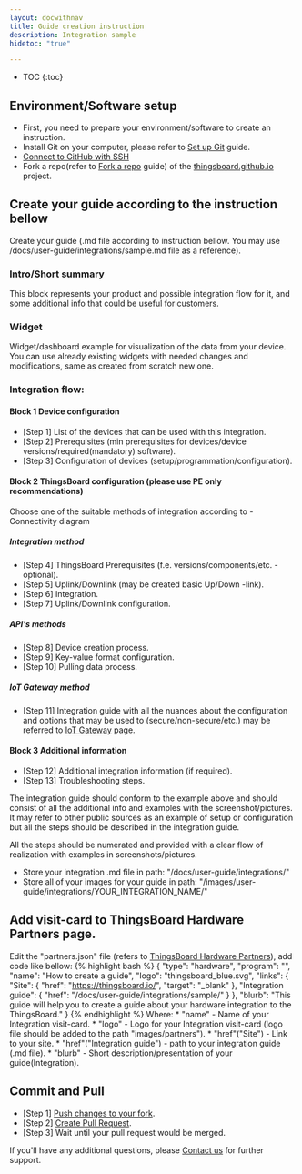 ```yaml
---
layout: docwithnav
title: Guide creation instruction
description: Integration sample
hidetoc: "true"

---
```


* TOC 
{:toc}

## Environment/Software setup

* First, you need to prepare your environment/software to create an instruction.
* Install Git on your computer, please refer to [Set up Git](https://docs.github.com/en/github/getting-started-with-github/set-up-git) guide.
* [Connect to GitHub with SSH](https://docs.github.com/en/github/authenticating-to-github/connecting-to-github-with-ssh)
* Fork a repo(refer to [Fork a repo](https://docs.github.com/en/github/getting-started-with-github/fork-a-repo) guide) of the [thingsboard.github.io](https://github.com/thingsboard/thingsboard.github.io) project.

## Create your guide according to the instruction bellow
Create your guide (.md file according to instruction bellow. You may use /docs/user-guide/integrations/sample.md file as a reference).

### Intro/Short summary

This block represents your product and possible integration flow for it, and some additional info that could be useful for customers.

### Widget

Widget/dashboard example for visualization of the data from your device. You can use already existing widgets with needed changes and modifications, same as created from scratch new one.

### Integration flow:

#### Block 1 Device configuration

* [Step 1] List of the devices that can be used with this integration.
* [Step 2] Prerequisites (min prerequisites for devices/device versions/required(mandatory) software).
* [Step 3] Configuration of devices (setup/programmation/configuration).

#### Block 2 ThingsBoard configuration (please use PE only recommendations)

Choose one of the suitable methods of integration according to - Connectivity diagram

##### Integration method

* [Step 4] ThingsBoard Prerequisites (f.e. versions/components/etc. - optional).
* [Step 5] Uplink/Downlink (may be created basic Up/Down -link).
* [Step 6] Integration.
* [Step 7] Uplink/Downlink configuration.

##### API's methods

* [Step 8] Device creation process.
* [Step 9] Key-value format configuration.
* [Step 10] Pulling data process.

##### IoT Gateway method

* [Step 11] Integration guide with all the nuances about the configuration and options that may be used to (secure/non-secure/etc.) may be referred to [IoT Gateway](https://thingsboard.io/docs/iot-gateway/getting-started) page.

#### Block 3 Additional information

* [Step 12] Additional integration information (if required).
* [Step 13] Troubleshooting steps.
  
The integration guide should conform to the example above and should consist of all the additional info and examples with the screenshot/pictures. It may refer to other public sources as an example of setup or configuration but all the steps should be described in the integration guide.
  
All the steps should be numerated and provided with a clear flow of realization with examples in screenshots/pictures.

* Store your integration .md file in path: "/docs/user-guide/integrations/"
* Store all of your images for your guide in path: "/images/user-guide/integrations/YOUR_INTEGRATION_NAME/"

## Add visit-card to ThingsBoard Hardware Partners page.

Edit the "partners.json" file (refers to [ThingsBoard Hardware Partners](https://thingsboard.io/partners/hardware/)), add code like bellow:
  {% highlight bash %}
  {
    "type": "hardware",
    "program": "",
    "name": "How to create a guide",
    "logo": "thingsboard_blue.svg",
    "links": {
        "Site": {
            "href": "https://thingsboard.io/",
            "target": "_blank"
        },
        "Integration guide": {
            "href": "/docs/user-guide/integrations/sample/"
        }
    },
    "blurb": "This guide will help you to create a guide about your hardware integration to the ThingsBoard."
  }
  {% endhighlight %}
        Where:
        * "name" - Name of your Integration visit-card.
        * "logo" - Logo for your Integration visit-card (logo file should be added to the path "images/partners").
        * "href"("Site") - Link to your site.
        * "href"("Integration guide") - path to your integration guide (.md file).
        * "blurb" - Short description/presentation of your guide(Integration).

## Commit and Pull

  * [Step 1] [Push changes to your fork](https://thingsboard.io/docs/user-guide/contribution/how-to-contribute/#push-changes-to-your-fork).
  * [Step 2] [Create Pull Request](https://thingsboard.io/docs/user-guide/contribution/how-to-contribute/#create-pull-request).
  * [Step 3] Wait until your pull request would be merged.

If you'll have any additional questions, please [Contact us](https://thingsboard.io/docs/contact-us/) for further support.